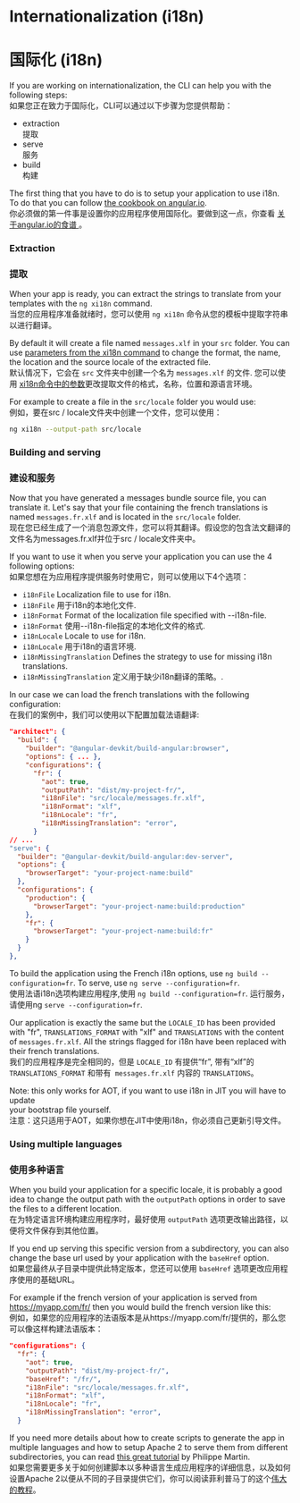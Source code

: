 # Internationalization (i18n)
# 国际化 (i18n)

If you are working on internationalization, the CLI can help you with the following steps:  
如果您正在致力于国际化，CLI可以通过以下步骤为您提供帮助：
- extraction  
  提取
- serve  
  服务
- build  
  构建

The first thing that you have to do is to setup your application to use i18n.
To do that you can follow [the cookbook on angular.io](https://angular.io/docs/ts/latest/cookbook/i18n.html).  
你必须做的第一件事是设置你的应用程序使用国际化。要做到这一点，你查看 [关于angular.io的食谱 ](https://angular.io/docs/ts/latest/cookbook/i18n.html) 。

### Extraction
### 提取
When your app is ready, you can extract the strings to translate from your templates with the
`ng xi18n` command.  
当您的应用程序准备就绪时，您可以使用 `ng xi18n` 命令从您的模板中提取字符串以进行翻译。

By default it will create a file named `messages.xlf` in your `src` folder.
You can use [parameters from the xi18n command](./xi18n) to change the format,
the name, the location and the source locale of the extracted file.  
默认情况下，它会在 `src` 文件夹中创建一个名为 `messages.xlf` 的文件. 您可以使用 [xi18n命令中的参数](./xi18n)更改提取文件的格式，名称，位置和源语言环境。

For example to create a file in the `src/locale` folder you would use:  
例如，要在src / locale文件夹中创建一个文件，您可以使用：
```sh
ng xi18n --output-path src/locale
```

### Building and serving
### 建设和服务
Now that you have generated a messages bundle source file, you can translate it.
Let's say that your file containing the french translations is named `messages.fr.xlf`
and is located in the `src/locale` folder.  
现在您已经生成了一个消息包源文件，您可以将其翻译。假设您的包含法文翻译的文件名为messages.fr.xlf并位于src / locale文件夹中。

If you want to use it when you serve your application you can use the 4 following options:  
如果您想在为应用程序提供服务时使用它，则可以使用以下4个选项：
- `i18nFile` Localization file to use for i18n.
- `i18nFile` 用于i18n的本地化文件.
- `i18nFormat` Format of the localization file specified with --i18n-file.
- `i18nFormat` 使用--i18n-file指定的本地化文件的格式.
- `i18nLocale` Locale to use for i18n.
- `i18nLocale` 用于i18n的语言环境.
- `i18nMissingTranslation` Defines the strategy to use for missing i18n translations. 
- `i18nMissingTranslation` 定义用于缺少i18n翻译的策略。. 


In our case we can load the french translations with the following configuration:  
在我们的案例中，我们可以使用以下配置加载法语翻译:  
```json
"architect": {
  "build": {
    "builder": "@angular-devkit/build-angular:browser",
    "options": { ... },
    "configurations": {
      "fr": {
        "aot": true,
        "outputPath": "dist/my-project-fr/",
        "i18nFile": "src/locale/messages.fr.xlf",
        "i18nFormat": "xlf",
        "i18nLocale": "fr",
        "i18nMissingTranslation": "error",
      }
// ...
"serve": {
  "builder": "@angular-devkit/build-angular:dev-server",
  "options": {
    "browserTarget": "your-project-name:build"
  },
  "configurations": {
    "production": {
      "browserTarget": "your-project-name:build:production"
    },
    "fr": {
      "browserTarget": "your-project-name:build:fr"
    }
  }
},
```

To build the application using the French i18n options, use `ng build --configuration=fr`.
To serve, use `ng serve --configuration=fr`.  
使用法语i18n选项构建应用程序,使用 `ng build --configuration=fr`. 运行服务，请使用ng `serve --configuration=fr`.

Our application is exactly the same but the `LOCALE_ID` has been provided with "fr",
`TRANSLATIONS_FORMAT` with "xlf" and `TRANSLATIONS` with the content of `messages.fr.xlf`.
All the strings flagged for i18n have been replaced with their french translations.  
我们的应用程序是完全相同的，但是 `LOCALE_ID` 有提供“fr”, 带有“xlf”的`TRANSLATIONS_FORMAT` 和带有` messages.fr.xlf` 内容的 `TRANSLATIONS`。

Note: this only works for AOT, if you want to use i18n in JIT you will have to update  
your bootstrap file yourself.  
注意：这只适用于AOT，如果你想在JIT中使用i18n，你必须自己更新引导文件。

### Using multiple languages
### 使用多种语言

When you build your application for a specific locale, it is probably a good idea to change
the output path with the `outputPath` options in order to save the files to a different location.  
在为特定语言环境构建应用程序时，最好使用 `outputPath` 选项更改输出路径，以便将文件保存到其他位置。

If you end up serving this specific version from a subdirectory, you can also change
the base url used by your application with the `baseHref` option.  
如果您最终从子目录中提供此特定版本，您还可以使用 `baseHref` 选项更改应用程序使用的基础URL。

For example if the french version of your application is served from https://myapp.com/fr/
then you would build the french version like this:  
例如，如果您的应用程序的法语版本是从https://myapp.com/fr/提供的，那么您可以像这样构建法语版本：

```json
"configurations": {
  "fr": {
    "aot": true,
    "outputPath": "dist/my-project-fr/",
    "baseHref": "/fr/",
    "i18nFile": "src/locale/messages.fr.xlf",
    "i18nFormat": "xlf",
    "i18nLocale": "fr",
    "i18nMissingTranslation": "error",
  }
```

If you need more details about how to create scripts to generate the app in multiple
languages and how to setup Apache 2 to serve them from different subdirectories,
you can read [this great tutorial](https://medium.com/@feloy/deploying-an-i18n-angular-app-with-angular-cli-fc788f17e358#.1xq4iy6fp)
by Philippe Martin.  
如果您需要更多关于如何创建脚本以多种语言生成应用程序的详细信息，以及如何设置Apache 2以便从不同的子目录提供它们，你可以阅读菲利普马丁的这个[伟大的教程](https://medium.com/@feloy/deploying-an-i18n-angular-app-with-angular-cli-fc788f17e358#.1xq4iy6fp)。

